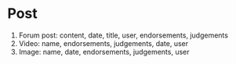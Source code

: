 # Post

1. Forum post: content, date, title, user, endorsements, judgements
1. Video: name, endorsements, judgements, date, user
1. Image: name, date, endorsements, judgements, user
